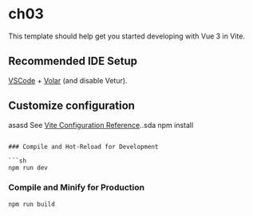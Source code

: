 # ch03

This template should help get you started developing with Vue 3 in Vite.

## Recommended IDE Setup

[VSCode](https://code.visualstudio.com/) + [Volar](https://marketplace.visualstudio.com/items?itemName=Vue.volar) (and disable Vetur).

## Customize configuration
asasd
See [Vite Configuration Reference](https://vite.dev/config/)..sda
npm install
```

### Compile and Hot-Reload for Development

```sh
npm run dev
```

### Compile and Minify for Production

```sh
npm run build
```

